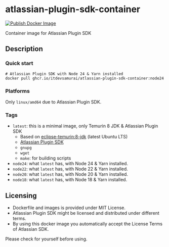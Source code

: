 # atlassian-plugin-sdk-container

[![Publish Docker Image](https://github.com/itdevsamurai/atlassian-plugin-sdk-container/actions/workflows/publish-docker-image.yml/badge.svg?branch=main)](https://github.com/itdevsamurai/atlassian-plugin-sdk-container/pkgs/container/atlassian-plugin-sdk-container)

Container image for Atlassian Plugin SDK

## Description

### Quick start

```shell
# Atlassian Plugin SDK with Node 24 & Yarn installed
docker pull ghcr.io/itdevsamurai/atlassian-plugin-sdk-container:node24
```

### Platforms

Only `linux/amd64` due to Atlassian Plugin SDK.

### Tags

* `latest`: this is a minimal image, only Temurin 8 JDK & Atlassian Plugin SDK
  * Based on [eclipse-temurin:8-jdk](https://hub.docker.com/_/eclipse-temurin) (latest Ubuntu LTS)
  * [Atlassian Plugin SDK](https://developer.atlassian.com/server/framework/atlassian-sdk/install-the-atlassian-sdk-on-a-linux-or-mac-system/)
  * `gnupg`
  * `wget`
  * `make`: for building scripts
* `node24`: what `latest` has, with Node 24 & Yarn installed.
* `node22`: what `latest` has, with Node 22 & Yarn installed.
* `node20`: what `latest` has, with Node 20 & Yarn installed.
* `node18`: what `latest` has, with Node 18 & Yarn installed.

## Licensing

* Dockerfile and images is provided under MIT License.
* Atlassian Plugin SDK might be licensed and distributed under different terms.
* By using this docker image you automatically accept the License Terms of Atlassian SDK.

Please check for yourself before using.
